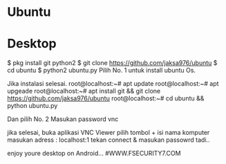 # Ubuntu
# Desktop

$ pkg install git python2
$ git clone https://github.com/jaksa976/ubuntu
$ cd ubuntu 
$ python2 ubuntu.py
Pilih No. 1 untuk install ubuntu Os.

Jika instalasi selesai.
root@localhost:~# apt update
root@localhost:~# apt upgeade
root@localhost:~# apt install git && git clone https://github.com/jaksa976/ubuntu
root@localhost:~# cd ubuntu && python ubuntu.py

Dan pilih No. 2 
Masukan password vnc

jika selesai, buka aplikasi VNC Viewer 
pilih tombol + 
isi nama komputer
masukan adress : localhost:1
tekan connect & masukan passowrd tadi..

enjoy youre desktop on Android...
#WWW.FSECURITY7.COM
